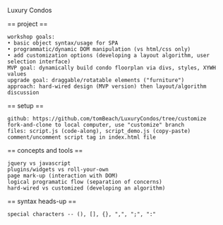 Luxury Condos


== project ==

    workshop goals:
    • basic object syntax/usage for SPA
    • programmatic/dynamic DOM manipulation (vs html/css only)
    • add customization options (developing a layout algorithm, user selection interface)
    MVP goal: dynamically build condo floorplan via divs, styles, XYWH values
    upgrade goal: draggable/rotatable elements ("furniture")
    approach: hard-wired design (MVP version) then layout/algorithm discussion


== setup ==

    github: https://github.com/tomBeach/LuxuryCondos/tree/customize
    fork-and-clone to local computer, use "customize" branch
    files: script.js (code-along), script_demo.js (copy-paste)
    comment/uncomment script tag in index.html file


== concepts and tools ==

    jquery vs javascript
    plugins/widgets vs roll-your-own
    page mark-up (interaction with DOM)
    logical programatic flow (separation of concerns)
    hard-wired vs customized (developing an algorithm)


== syntax heads-up ==

    special characters -- (), [], {}, ",", ";", ":"
